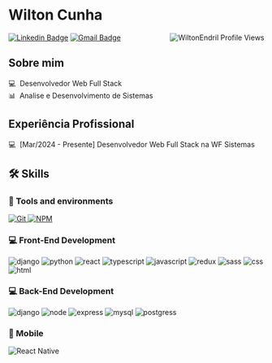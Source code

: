 # Wilton Cunha

<img align="right" src="https://komarev.com/ghpvc/?username=WiltonEndril" alt="WiltonEndril Profile Views" />

[![Linkedin Badge](https://img.shields.io/badge/LinkedIn-WiltonCunha-blue?style=flat-square&logo=Linkedin&logoColor=white&link=https://www.linkedin.com/in/WiltonEndril/)](https://www.linkedin.com/in/WiltonEndril/) 
[![Gmail Badge](https://img.shields.io/badge/-wiltoncunha.dev@gmail.com-c14438?style=flat-square&logo=Gmail&logoColor=white&link=mailto:wiltonendril@gmail.com)](mailto:wiltonendril@gmail.com)

<!--![Wilton Endril github stats](https://github-readme-stats.vercel.app/api?username=WiltonEndril&show_icons=true&theme=tokyonight)-->

## Sobre mim

💻 &nbsp;Desenvolvedor Web Full Stack    
📊 &nbsp;Analise e Desenvolvimento de Sistemas

## Experiência Profissional

💻 &nbsp;[Mar/2024 - Presente] Desenvolvedor Web Full Stack na WF Sistemas  

## 🛠️ Skills

### :wrench: Tools and environments

<!-- GIT -->
<a href="#">
      <img alt="Git" src="https://img.shields.io/badge/Git-F05032.svg?style=for-the-badge&logo=git&logoColor=white" />
</a>
<!-- NPM -->
<a href="#">
      <img alt="NPM" src="https://img.shields.io/badge/NPM-CB3837.svg?style=for-the-badge&logo=npm&logoColor=white" />
</a>

### :computer: Front-End Development

![django](https://img.shields.io/badge/Django-092E20?style=for-the-badge&logo=django&logoColor=green)
![python](https://img.shields.io/badge/python-00000f?style=for-the-badge&logo=python&logoColor=ffdd54)
![react](https://img.shields.io/badge/React-20232A?style=for-the-badge&logo=react&logoColor=61DAFB)
![typescript](https://img.shields.io/badge/TypeScript-3178C6?style=for-the-badge&logo=typescript&logoColor=white)
![javascript](https://img.shields.io/badge/JavaScript-F7DF1E?style=for-the-badge&logo=javascript&logoColor=black)
![redux](https://img.shields.io/badge/Redux-593D88?style=for-the-badge&logo=redux&logoColor=white)
![sass](https://img.shields.io/badge/Sass-CF649A?style=for-the-badge&logo=sass&logoColor=white)
![css](https://img.shields.io/badge/CSS3-1572B6?style=for-the-badge&logo=css3&logoColor=white)
![html](https://img.shields.io/badge/HTML5-E34F26?style=for-the-badge&logo=html5&logoColor=white)

### :computer: Back-End Development

![django](https://img.shields.io/badge/Django-092E20?style=for-the-badge&logo=django&logoColor=green)
![node](https://img.shields.io/badge/Node.js-43853D?style=for-the-badge&logo=node.js&logoColor=white)
![express](https://img.shields.io/badge/Express.js-404D59?style=for-the-badge)
![mysql](https://img.shields.io/badge/MySQL-00000F?style=for-the-badge&logo=mysql&logoColor=white)
![postgress](https://img.shields.io/badge/PostgreSQL-316192?style=for-the-badge&logo=postgresql&logoColor=white)

### 📱 Mobile

![React Native](https://img.shields.io/badge/react_native-%2320232a.svg?style=for-the-badge&logo=react&logoColor=%2361DAFB)
